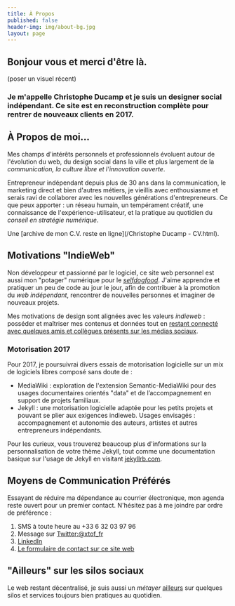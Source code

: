 ```yaml
---
title: À Propos
published: false
header-img: img/about-bg.jpg
layout: page
---
```


## Bonjour vous et merci d'être là. 

(poser un visuel récent)

### Je m'appelle Christophe Ducamp et je suis un designer social indépendant. Ce site est en reconstruction complète pour rentrer de nouveaux clients en 2017.

## À Propos de moi... 

Mes champs d'intérêts personnels et professionnels évoluent autour de l'évolution du web, du design social dans la ville et plus largement de la _communication, la culture libre et l'innovation ouverte_.
 
Entrepreneur indépendant depuis plus de 30 ans dans la communication, le marketing direct et bien d'autres métiers, je vieillis avec enthousiasme et serais ravi de collaborer avec les nouvelles générations d'entrepreneurs. Ce que peux apporter : un réseau humain, un tempérament créatif, une connaissance de l'expérience-utilisateur, et la pratique au quotidien du _conseil en stratégie numérique_. 

Une [archive de mon C.V. reste en ligne](/Christophe Ducamp - CV.html).

## Motivations "IndieWeb"  

Non développeur et passionné par le logiciel, ce site web personnel est aussi mon "potager" numérique pour le *[selfdogfood](http://indiewebcamp.com/selfdogfood-fr)*. J'aime apprendre et pratiquer un peu de code au jour le jour, afin de contribuer à la promotion du _web indépendant_, rencontrer de nouvelles personnes et imaginer de nouveaux projets.

Mes motivations de design sont alignées avec les valeurs _indieweb_ : posséder et maîtriser mes contenus et données tout en [restant connecté avec quelques amis et collègues présents sur les médias sociaux](http://indiewebcamp.com/POSSE).

### Motorisation 2017

Pour 2017, je poursuivrai divers essais de motorisation logicielle sur un mix de logiciels libres composé sans doute de :

- MediaWiki : exploration de l'extension Semantic-MediaWiki pour des usages documentaires orientés "data" et de l’accompagnement en support de projets familiaux.
- Jekyll : une motorisation logicielle adaptée pour les petits projets et pouvant se plier aux exigences indieweb. Usages envisagés : accompagnement et autonomie des auteurs, artistes et autres entrepreneurs indépendants.

Pour les curieux, vous trouverez beaucoup plus d'informations sur la personnalisation de votre thème Jekyll, tout comme une documentation basique sur l'usage de Jekyll en visitant [jekyllrb.com](http://jekyllrb.com/).

## Moyens de Communication Préférés

Essayant de réduire ma dépendance au courrier électronique, mon agenda reste ouvert pour un premier contact. N'hésitez pas à me joindre par ordre de préférence :  

1. SMS à toute heure au +33 6 32 03 97 96
2. Message sur [Twitter:@xtof_fr](http://twitter.com/xtof_fr)
3. <span class="h-card" rel="me">[LinkedIn](https://www.linkedin.com/in/christopheducamp)</span>
5. [Le formulaire de contact sur ce site web](/contact) 

## "Ailleurs" sur les silos sociaux

Le web restant décentralisé, je suis aussi un _métayer_ [ailleurs](/ailleurs/) sur quelques silos et services toujours bien pratiques au quotidien. 